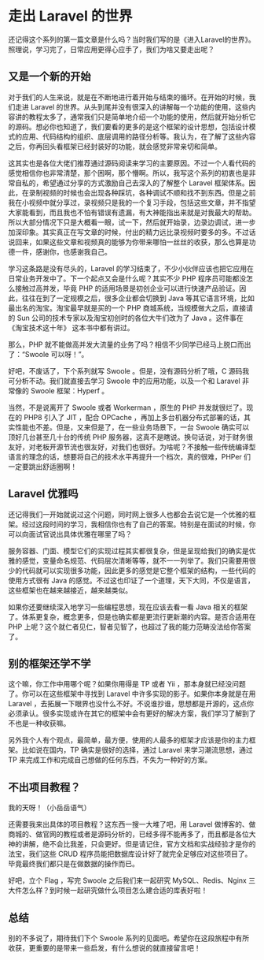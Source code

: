 # 走出 Laravel 的世界

还记得这个系列的第一篇文章是什么吗？当时我们写的是《进入Laravel的世界》。照理说，学习完了，日常应用更得心应手了，我们为啥又要走出呢？

## 又是一个新的开始

对于我们的人生来说，就是在不断地进行着开始与结束的循环。在开始的时候，我们走进 Laravel 的世界。从头到尾并没有很深入的讲解每一个功能的使用，这些内容讲的教程太多了，通常我们只是简单地介绍一个功能的使用，然后就开始分析它的源码。想必你也知道了，我们要看的更多的是这个框架的设计思想，包括设计模式的应用、代码结构的组织、底层调用的路径分析等。我认为，在了解了这些内容之后，你再回头看框架已经封装好的功能，就会感觉非常亲切和简单。

这其实也是各位大佬们推荐通过源码阅读来学习的主要原因。不过一个人看代码的感觉相信你也非常清楚，那个困啊，那个懵啊。所以，我写这个系列的初衷也是非常自私的，希望通过分享的方式激励自己去深入的了解整个 Laravel 框架体系。因此，在录制视频的时候也会出现各种踩坑，各种调试不顺和找不到东西。但是之前我在小视频中就分享过，录视频只是我的一个复习手段，包括这些文章，并不指望大家能看到，而且我也不怕有错误有遗漏，有大神能指出来就是对我最大的帮助。所以大部分情况下只是大概看一眼，试一下，然后就开始录，边录边调试，进一步加深印象。其实真正在写文章的时候，付出的精力远比录视频时要多的多。不过话说回来，如果这些文章和视频真的能够为你带来哪怕一丝丝的收获，那么也算是功德一件，感谢你，也感谢我自己。

学习这条路是没有尽头的，Laravel 的学习结束了，不少小伙伴应该也把它应用在日常业务开发中了。下一个起点又会是什么呢？其实不少 PHP 程序员可能都没怎么接触过高并发，毕竟 PHP 的适用场景是初创企业可以进行快速产品验证。因此，往往在到了一定规模之后，很多企业都会切换到 Java 等其它语言环境，比如最出名的淘宝。淘宝最早就是买的一个 PHP 商城系统，当规模做大之后，直接请的 Sun 公司的技术专家以及淘宝初创时的各位大牛们改为了 Java 。这件事在 《淘宝技术这十年》 这本书中都有讲过。

那么，PHP 就不能做高并发大流量的业务了吗？相信不少同学已经马上脱口而出了：“Swoole 可以呀！”。

好吧，不废话了，下个系列就写 Swoole 。但是，没有源码分析了哦，C 源码我可分析不动。我们就直接去学习 Swoole 中的应用功能，以及一个和 Laravel 非常像的 Swoole 框架：Hyperf 。

当然，不是说离开了 Swoole 或者 Workerman ，原生的 PHP 并发就很烂了。现在的 PHP8 引入了 JIT ，配合 OPCache ，再加上多台机器分布式部署的话，其实性能也不差。但是，又来但是了，在一些业务场景下，一台 Swoole 确实可以顶好几台甚至几十台的传统 PHP 服务器，这真不是瞎说。换句话说，对于财务很友好，对老板开源节流也很友好，对我们也很好。为啥呢？不接触一些传统编译型语言的理念的话，想要将自己的技术水平再提升一个档次，真的很难，PHPer 们一定要跳出舒适圈啊！

## Laravel 优雅吗

还记得我们一开始就说过这个问题，同时网上很多人也都会去说它是一个优雅的框架。经过这段时间的学习，我相信你也有了自己的答案。特别是在面试的时候，你可以向面试官说出具体优雅在哪里了吗？

服务容器、门面、模型它们的实现过程其实都很复杂，但是呈现给我们的确实是优雅的感觉，变量命名规范、代码层次清晰等等，就不一一列举了。我们只需要用很少的代码就可以实现很多功能，因此更多的感觉是它整个框架的结构，一些代码的使用方式很有 Java 的感觉。不过这也印证了一个道理，天下大同，不仅是语言，这些框架也在越来越接近，越来越类似。

如果你还要继续深入地学习一些编程思想，现在应该去看一看 Java 相关的框架了。体系更复杂，概念更多，但是也确实都是更流行更新潮的内容。是否合适用在 PHP 上呢？这个就仁者见仁，智者见智了，也超过了我的能力范畴没法给你答案了。

## 别的框架还学不学

这个嘛，你工作中用哪个呢？如果你用得是 TP 或者 Yii ，那本身就已经没问题了。你可以在这些框架中寻找到 Laravel 中许多实现的影子。如果你本身就是在用 Laravel ，去拓展一下眼界也没什么不好。不说谁抄谁，思想都是开源的，这点你必须承认。很多实现或许在其它的框架中会有更好的解决方案，我们学习了解到了不也是一种收获嘛。

另外我个人有个观点，最简单，最方便，使用的人最多的框架才应该是你的主力框架。比如说在国内，TP 确实是很好的选择，通过 Laravel 来学习潮流思想，通过 TP 来完成工作和完成自己想做的任何东西，不失为一种好的方案。

## 不出项目教程？

我的天呀！（小岳岳语气）

还需要我来出具体的项目教程？这东西一搜一大堆了吧，用 Laravel 做博客的、做商城的、做官网的教程或者是源码分析的，已经多得不能再多了，而且都是各位大神的讲解，绝不会比我差，只会更好。但是请记住，官方文档和实战经验才是你的法宝，我们这些 CRUD 程序员能把数据库设计好了就完全足够应对这些项目了。毕竟最终我们都只是在做数据的操作而已。

好吧，立个 Flag ，写完 Swoole 之后我们来一起研究 MySQL、Redis、Nginx 三大件怎么样？到时候一起研究做什么项目怎么建合适的库表好啦！

## 总结

别的不多说了，期待我们下个 Swoole 系列的见面吧。希望你在这段旅程中有所收获，更重要的是带来一些启发，有什么想说的就直接留言吧！
